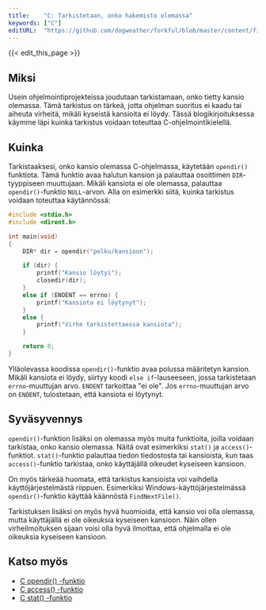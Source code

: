 ```yaml
---
title:    "C: Tarkistetaan, onko hakemisto olemassa"
keywords: ["C"]
editURL:  "https://github.com/dogweather/forkful/blob/master/content/fi/c/checking-if-a-directory-exists.md"
---
```


{{< edit_this_page >}}

## Miksi
Usein ohjelmointiprojekteissa joudutaan tarkistamaan, onko tietty kansio olemassa. Tämä tarkistus on tärkeä, jotta ohjelman suoritus ei kaadu tai aiheuta virheitä, mikäli kyseistä kansioita ei löydy. Tässä blogikirjoituksessa käymme läpi kuinka tarkistus voidaan toteuttaa C-ohjelmointikielellä.

## Kuinka
Tarkistaaksesi, onko kansio olemassa C-ohjelmassa, käytetään `opendir()` funktiota. Tämä funktio avaa halutun kansion ja palauttaa osoittimen `DIR`-tyyppiseen muuttujaan. Mikäli kansiota ei ole olemassa, palauttaa `opendir()`-funktio `NULL`-arvon. Alla on esimerkki siitä, kuinka tarkistus voidaan toteuttaa käytännössä:

```C
#include <stdio.h> 
#include <dirent.h> 

int main(void) 
{ 
    DIR* dir = opendir("polku/kansioon"); 

    if (dir) { 
        printf("Kansio löytyi"); 
        closedir(dir); 
    } 
    else if (ENOENT == errno) { 
        printf("Kansiota ei löytynyt"); 
    } 
    else { 
        printf("Virhe tarkistettaessa kansiota"); 
    } 

    return 0; 
}
```

Ylläolevassa koodissa `opendir()`-funktio avaa polussa määritetyn kansion. Mikäli kansiota ei löydy, siirtyy koodi `else if`-lauseeseen, jossa tarkistetaan `errno`-muuttujan arvo. `ENOENT` tarkoittaa "ei ole". Jos `errno`-muuttujan arvo on `ENOENT`, tulostetaan, että kansiota ei löytynyt.

## Syväsyvennys
`opendir()`-funktion lisäksi on olemassa myös muita funktioita, joilla voidaan tarkistaa, onko kansio olemassa. Näitä ovat esimerkiksi `stat()` ja `access()`-funktiot. `stat()`-funktio palauttaa tiedon tiedostosta tai kansioista, kun taas `access()`-funktio tarkistaa, onko käyttäjällä oikeudet kyseiseen kansioon.

On myös tärkeää huomata, että tarkistus kansioista voi vaihdella käyttöjärjestelmästä riippuen. Esimerkiksi Windows-käyttöjärjestelmässä `opendir()`-funktio käyttää käännöstä `FindNextFile()`.

Tarkistuksen lisäksi on myös hyvä huomioida, että kansio voi olla olemassa, mutta käyttäjällä ei ole oikeuksia kyseiseen kansioon. Näin ollen virheilmoituksen sijaan voisi olla hyvä ilmoittaa, että ohjelmalla ei ole oikeuksia kyseiseen kansioon.

## Katso myös
- [C opendir() -funktio](https://www.tutorialspoint.com/c_standard_library/c_function_opendir.htm)
- [C access() -funktio](https://www.tutorialspoint.com/c_standard_library/c_function_access.htm)
- [C stat() -funktio](https://www.tutorialspoint.com/c_standard_library/c_function_stat.htm)